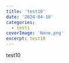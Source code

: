 ```yaml
---
title: 'test10'
date: '2024-04-10'
categories:
  - test1
coverImage: 'None.png'
excerpt: test10
---
```


test10
